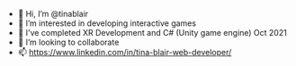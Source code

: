 - 👋 Hi, I’m @tinablair
- 👀 I’m interested in developing interactive games
- 🌱 I've completed XR Development and C# (Unity game engine) Oct 2021
- 💞️ I’m looking to collaborate
- 📫 https://www.linkedin.com/in/tina-blair-web-developer/
